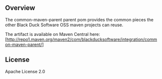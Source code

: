 ## Overview ##
The common-maven-parent parent pom provides the common pieces the other Black Duck Software OSS maven projects can reuse.


The artifact is available on Maven Central here: [http://repo1.maven.org/maven2/com/blackducksoftware/integration/common-maven-parent/]


## License ##
Apache License 2.0

